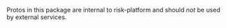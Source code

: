 Protos in this package are internal to risk-platform and should _not_
be used by external services.
